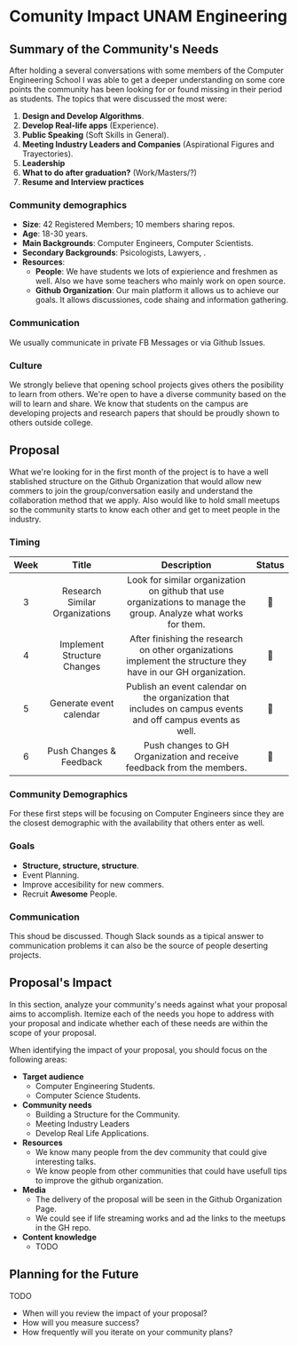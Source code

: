 # Comunity Impact UNAM Engineering

## Summary of the Community's Needs

After holding a several conversations with some members of the Computer
Engineering School I was able to get a deeper understanding on some core
points the community has been looking for or found missing in their period
as students. The topics that were discussed the most were: 
  1. **Design and Develop Algorithms**.
  2. **Develop Real-life apps** (Experience).
  3. **Public Speaking** (Soft Skills in General).
  4. **Meeting Industry Leaders and Companies** (Aspirational Figures and Trayectories).
  5. **Leadership**
  6. **What to do after graduation?** (Work/Masters/?)
  7. **Resume and Interview practices**


### Community demographics
  - **Size**: 42 Registered Members; 10 members sharing repos.
  - **Age**: 18-30 years.
  - **Main Backgrounds**: Computer Engineers, Computer Scientists.
  - **Secondary Backgrounds**: Psicologists, Lawyers, .
  - **Resources**:
    - **People**: We have students we lots of expierience and freshmen as well.
    Also we have some teachers who mainly work on open source.
    - **Github Organization**: Our main platform it allows us to achieve our
    goals. It allows discussiones, code shaing and information gathering.

### Communication
We usually communicate in private FB Messages or via Github Issues.

### Culture
We strongly believe that opening school projects gives others the posibility to
learn from others. We're open to have a diverse community based on the will to learn
and share. We know that students on the campus are developing projects and research 
papers that should be proudly shown to others outside college.


## Proposal
What we're looking for in the first month of the project is to have a well
stablished structure on the Github Organization that would allow new commers
to join the group/conversation easily and understand the collaboration method
that we apply. Also would like to hold small meetups so the community starts
to know each other and get to meet people in the industry.


### Timing
| Week |              Title              |                                                    Description                                                    |           Status            |
|:----:|:-------------------------------:|:-----------------------------------------------------------------------------------------------------------------:|:---------------------------:|
|   3  | Research Similar  Organizations | Look for similar organization on github that use organizations to  manage the group. Analyze what works for them. |    :white_square_button:    |
|   4  | Implement Structure Changes     | After finishing the research on other organizations implement the structure they have in our GH organization.     |    :white_square_button:    |
|   5  | Generate event calendar        | Publish an event calendar on the organization that includes on campus events and off campus events as well.        |    :white_square_button:    |
|   6  | Push Changes & Feedback         | Push changes to GH Organization and receive feedback from  the members.                                           |    :white_square_button:    |

### Community Demographics
For these first steps will be focusing on Computer Engineers since they are
the closest demographic with the availability that others enter as well.

### Goals
  - **Structure, structure, structure**.
  - Event Planning.
  - Improve accesibility for new commers.
  - Recruit **Awesome** People.

### Communication
This shoud be discussed. Though Slack sounds as a tipical answer to communication
problems it can also be the source of people deserting projects.


## Proposal's Impact

In this section, analyze your community's needs against what your proposal aims to accomplish.
Itemize each of the needs you hope to address with your proposal and indicate whether each of these needs are within the scope of your proposal.

When identifying the impact of your proposal, you should focus on the following areas:
- **Target audience**
  - Computer Engineering Students.
  - Computer Science Students.
- **Community needs**
  - Building a Structure for the Community.
  - Meeting Industry Leaders
  - Develop Real Life Applications.
- **Resources**
  - We know many people from the dev community that could give
  interesting talks.
  - We know people from other communities that could have usefull tips to 
  improve the github organization.
- **Media**
  - The delivery of the proposal will be seen in the Github Organization Page.
  - We could see if life streaming works and ad the links to the meetups in the
  GH repo.
- **Content knowledge**
  - TODO

## Planning for the Future

TODO

- When will you review the impact of your proposal?
- How will you measure success?
- How frequently will you iterate on your community plans?
